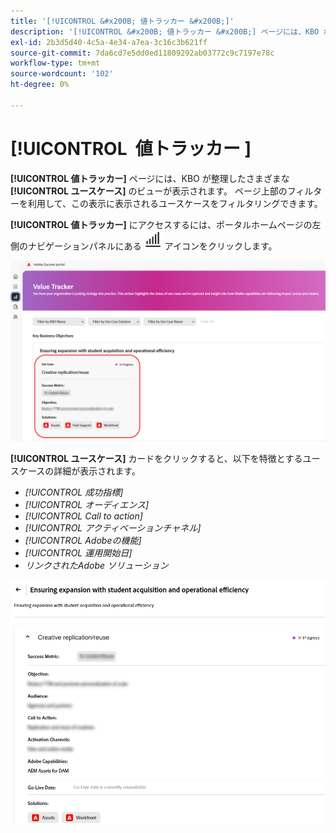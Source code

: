 ```yaml
---
title: '[!UICONTROL &#x200B; 値トラッカー &#x200B;]'
description: '[!UICONTROL &#x200B; 値トラッカー &#x200B;] ページには、KBO が整理した [!UICONTROL &#x200B; ユースケース &#x200B;] のビューが表示されます。'
exl-id: 2b3d5d40-4c5a-4e34-a7ea-3c16c3b621ff
source-git-commit: 7da6cd7e5dd0ed11809292ab03772c9c7197e78c
workflow-type: tm+mt
source-wordcount: '102'
ht-degree: 0%

---
```


# [!UICONTROL &#x200B; 値トラッカー &#x200B;]

**[!UICONTROL 値トラッカー]** ページには、KBO が整理したさまざまな **[!UICONTROL ユースケース]** のビューが表示されます。 ページ上部のフィルターを利用して、この表示に表示されるユースケースをフィルタリングできます。

**[!UICONTROL 値トラッカー]** にアクセスするには、ポータルホームページの左側のナビゲーションパネルにある ![value-tracker-icon](/help/adobe-success-portal/assets/value-tracker-icon.png) アイコンをクリックします。

![value-tracker-landing-page](/help/adobe-success-portal/assets/value-tracker-landing-page.png)

**[!UICONTROL ユースケース]** カードをクリックすると、以下を特徴とするユースケースの詳細が表示されます。

* *[!UICONTROL 成功指標]*
* *[!UICONTROL オーディエンス]*
* *[!UICONTROL Call to action]*
* *[!UICONTROL アクティベーションチャネル]*
* *[!UICONTROL Adobeの機能]*
* *[!UICONTROL 運用開始日]*
* *リンクされたAdobe ソリューション*

![value-tracker-use-case-example](/help/adobe-success-portal/assets/value-tracker-use-case-example.png)
